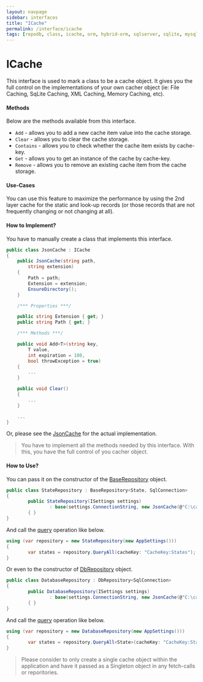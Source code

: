 ```yaml
---
layout: navpage
sidebar: interfaces
title: "ICache"
permalink: /interface/icache
tags: [repodb, class, icache, orm, hybrid-orm, sqlserver, sqlite, mysql, postgresql]
---
```


# ICache

This interface is used to mark a class to be a cache object. It gives you the full control on the implementations of your own cacher object (ie: File Caching, SqLite Caching, XML Caching, Memory Caching, etc).

#### Methods

Below are the methods available from this interface.

- `Add` - allows you to add a new cache item value into the cache storage.
- `Clear` - allows you to clear the cache storage.
- `Contains` - allows you to check whether the cache item exists by cache-key.
- `Get` - allows you to get an instance of the cache by cache-key.
- `Remove` - allows you to remove an existing cache item from the cache storage.

#### Use-Cases

You can use this feature to maximize the performance by using the 2nd layer cache for the static and look-up records (or those records that are not frequently changing or not changing at all).

#### How to Implement?

You have to manually create a class that implements this interface.

```csharp
public class JsonCache : ICache
{
    public JsonCache(string path,
        string extension)
    {
        Path = path;
        Extension = extension;
        EnsureDirectory();
    }

    /*** Properties ***/

    public string Extension { get; }
    public string Path { get; }

    /*** Methods ***/

    public void Add<T>(string key,
        T value,
        int expiration = 180,
        bool throwException = true)
    {
        ...
    }

    public void Clear()
    {
        ...
    }

    ...
}
```

Or, please see the [JsonCache](/reference/output/jsoncache) for the actual implementation.

> You have to implement all the methods needed by this interface. With this, you have the full control of you cacher object.

#### How to Use?

You can pass it on the constructor of the [BaseRepository](/class/baserepository) object.

```csharp
public class StateRepository : BaseRepository<State, SqlConnection>
{
        public StateRepository(ISettings settings)
                : base(settings.ConnectionString, new JsonCache(@"C:\cache", "jsoncache"))
        { }
}
```

And call the [query](/operation/query) operation like below.

```csharp
using (var repository = new StateRepository(new AppSettings()))
{
        var states = repository.QueryAll(cacheKey: "CacheKey:States");
}
```

Or even to the constructor of [DbRepository](/class/dbrepository) object.

```csharp
public class DatabaseRepository : DbRepository<SqlConnection>
{
        public DatabaseRepository(ISettings settings)
                : base(settings.ConnectionString, new JsonCache(@"C:\cache", "jsoncache"))
        { }
}
```

And call the [query](/operation/query) operation like below.

```csharp
using (var repository = new DatabaseRepository(new AppSettings()))
{
        var states = repository.QueryAll<State>(cacheKey: "CacheKey:States");
}
```

> Please consider to only create a single cache object within the application and have it passed as a Singleton object in any fetch-calls or reporitories.
